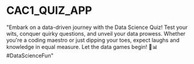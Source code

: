 # CAC1_QUIZ_APP
"Embark on a data-driven journey with the Data Science Quiz! Test your wits, conquer quirky questions, and unveil your data prowess. Whether you're a coding maestro or just dipping your toes, expect laughs and knowledge in equal measure. Let the data games begin! 🚀📊 #DataScienceFun"
